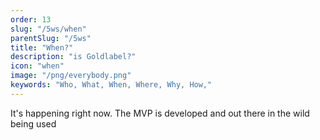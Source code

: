 ```yaml
---
order: 13
slug: "/5ws/when"
parentSlug: "/5ws"
title: "When?"
description: "is Goldlabel?"
icon: "when"
image: "/png/everybody.png"
keywords: "Who, What, When, Where, Why, How,"
---
```


It's happening right now. The MVP is developed and out there in the wild being used